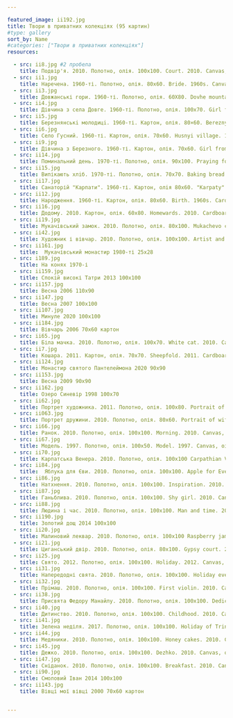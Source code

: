 ```yaml
---

featured_image: ii192.jpg
title: Твори в приватних колекціях (95 картин)
#type: gallery
sort_by: Name
#categories: ["Твори в приватних колекціях"]
resources:

  - src: ii8.jpg #2 пробела
    title: Подвір'я. 2010. Полотно, олія. 100х100. Court. 2010. Canvas, oil. #4 пробела
  - src: ii1.jpg
    title: Наречена. 1960-ті. Полотно, олія. 80х60. Bride. 1960s. Canvas, oil.
  - src: ii3.jpg
    title: Довжанські гори. 1960-ті. Полотно, олія. 60Х80. Dovhe mountains. 1960s. Canvas, oil.
  - src: ii4.jpg
    title: Дівчина з села Довге. 1960-ті. Полотно, олія. 100x70. Girl from Dovhe village. 1960s. Canvas, oil.
  - src: ii5.jpg
    title: Березнянськi молодицi. 1960-ті. Картон, олія. 80×60. Bereznyi young ladies. 1960s. Cardboard, oil.
  - src: ii6.jpg
    title: Село Гусний. 1960-ті. Картон, олія. 70х60. Husnyi village. 1960s. Cardboard, oil.
  - src: ii9.jpg
    title: Дівчина з Березного. 1960-ті. Картон, олія. 70x60. Girl from Bereznyi. 1960s. Cardboard, oil.
  - src: ii14.jpg
    title: Поминальний день. 1970-ті. Полотно, олія. 90х100. Praying for deceased. 1970s. Cardboard, oil.
  - src: ii15.jpg
    title: Випікають хлiб. 1970-ті. Полотно, олія. 70x70. Baking bread. 1970s. Canvas, oil.
  - src: ii17.jpg
    title: Санаторій "Карпати". 1960-ті. Картон, олiя 80х60. "Karpaty" sanatorium. 1960s. Cardboard, oil.
  - src: ii12.jpg
    title: Народження. 1960-ті. Картон, олія. 80х60. Birth. 1960s. Cardboard, oil.
  - src: ii16.jpg
    title: Додому. 2010. Картон, олія. 60x80. Homewards. 2010. Cardboard, oil.  
  - src: ii19.jpg
    title: Мукачівський замок. 2010. Полотно, олія. 80х100. Mukachevo castle. 2010. Canvas, oil.
  - src: ii42.jpg
    title: Художник і вівчар. 2010. Полотно, олія. 100х100. Artist and shepherd. 2010. Canvas, oil.
  - src: ii161.jpg
    title:	Мукачівський монастир 1980-ті 25х28
  - src: i189.jpg
    title: На конях 1970-і
  - src: ii159.jpg
    title: Спокій високі Татри 2013 100х100
  - src: ii157.jpg
    title: Весна 2006 110х90
  - src: ii147.jpg
    title: Весна 2007 100х100
  - src: ii107.jpg
    title: Минуле 2020 100х100
  - src: ii184.jpg
    title: Вівчарь 2006 70х60 картон
  - src: ii65.jpg
    title: Біла мачка. 2010. Полотно, олія. 100х70. White cat. 2010. Canvas, oil.
  - src: ii7.jpg
    title: Кошара. 2011. Картон, олія. 70х70. Sheepfold. 2011. Cardboard, oil.
  - src: ii124.jpg
    title: Монастир святого Пантелеймона 2020 90х90
  - src: ii153.jpg
    title: Весна 2009 90х90
  - src: ii162.jpg
    title: Озеро Синевір 1998 100х70
  - src: ii62.jpg
    title: Портрет художника. 2011. Полотно, олія. 100x80. Portrait of the artist. 2011. Canvas, oil.
  - src: ii063.jpg
    title: Портрет дружини. 2010. Полотно, олія. 80х60. Portrait of wife. 2010. Canvas, oil. 80x60.
  - src: ii66.jpg
    title: Ранок. 2010. Полотно, олія. 100х100. Morning. 2010. Canvas, oil. 100x100.
  - src: ii67.jpg
    title: Модель. 1997. Полотно, олія. 100х50. Model. 1997. Canvas, oil.
  - src: ii70.jpg
    title: Карпатська Венера. 2010. Полотно, олія. 100х100 Carpathian Venus. 2010. Canvas, oil.
  - src: ii84.jpg
    title:  Яблука для Єви. 2010. Полотно, олія. 100х100. Apple for Eve. 2010. Canvas, oil.
  - src: ii86.jpg
    title: Натхнення. 2010. Полотно, олія. 100х100. Inspiration. 2010. Canvas, oil.   
  - src: ii87.jpg
    title: Ганьблива. 2010. Полотно, олія. 100х100. Shy girl. 2010. Canvas, oil. 
  - src: ii88.jpg
    title: Людина і час. 2010. Полотно, олія. 100х100. Man and time. 2010. Canvas, oil.
  - src: ii190.jpg
    title: Золотий дощ 2014 100х100
  - src: ii20.jpg
    title: Малиновий леквар. 2010. Полотно, олія. 100х100 Raspberry jam. 2010. Canvas, oil.
  - src: ii21.jpg
    title: Циганський двір. 2010. Полотно, олія. 80х100. Gypsy court. 2010. Canvas, oil.
  - src: ii25.jpg
    title: Свято. 2012. Полотно, олія. 100х100. Holiday. 2012. Canvas, oil.
  - src: ii31.jpg
    title: Напередодні свята. 2010. Полотно, олія. 100x100. Holiday eve. 2010. Canvas, oil.
  - src: ii32.jpg
    title: Прiмаш. 2010. Полотно, олія. 100х100. First violin. 2010. Canvas, oil.
  - src: ii38.jpg
    title: Присвята Федору Манайлу. 2010. Полотно, олія. 100х100. Dedication to Fedir Manailo. 2010. Canvas, oil.
  - src: ii40.jpg
    title: Дитинство. 2010. Полотно, олія. 100х100. Childhood. 2010. Canvas, oil.
  - src: ii41.jpg
    title: Зелена неділя. 2017. Полотно, олія. 100х100. Holiday of Trinity. 2017. Canvas, oil.
  - src: ii44.jpg
    title: Медяники. 2010. Полотно, олія. 100х100. Honey cakes. 2010. Canvas, oil.
  - src: ii45.jpg
    title: Дежко. 2010. Полотно, олія. 100х100. Dezhko. 2010. Canvas, oil.
  - src: ii47.jpg
    title: Сніданок. 2010. Полотно, олія. 100х100. Breakfast. 2010. Canvas, oil.
  - src: ii90.jpg
    title: Смоловий Іван 2014 100х100
  - src: ii143.jpg
    title: Вівці мої вівці 2000 70х60 картон


---
```

